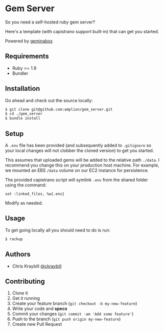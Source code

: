 # Gem Server

So you need a self-hosted ruby gem server?

Here's a template (with capistrano support built-in) that can get you started.

Powered by [geminabox](https://github.com/geminabox/geminabox)

## Requirements

* Ruby >= 1.9
* Bundler

## Installation

Go ahead and check out the source locally:

```bash
$ git clone git@github.com:amplion/gem_server.git
$ cd ./gem_server
$ bundle install
```

## Setup

A `.env` file has been provided (and subsequently added to `.gitignore` so your
local changes will not clobber the cloned version) to get you started.

This assumes that uploaded gems will be added to the relative path `./data`. I
recommend you change this on your production host machine. For example, we
mounted an EBS `/data` volume on our EC2 instance for persistence.

The provided capistrano script will symlink `.env` from the shared folder using
the command:

```
set :linked_files, %w{.env}
```

Modify as needed.

## Usage

To get going locally all you should need to do is run:

```bash
$ rackup
```

## Authors

* Chris Kraybill [@ckraybill](https://github.com/ckraybill)

## Contributing

1. Clone it
2. Get it running
3. Create your feature branch (`git checkout -b my-new-feature`)
4. Write your code and **specs**
5. Commit your changes (`git commit -am 'Add some feature'`)
6. Push to the branch (`git push origin my-new-feature`)
7. Create new Pull Request
